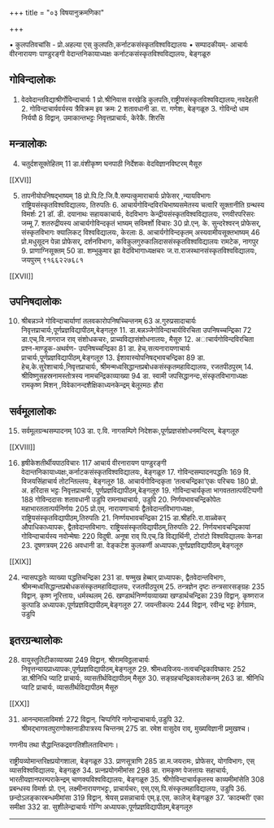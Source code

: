 +++
title = "०३ विषयानुक्रमणिका"

+++

•  कुलपतिवचांसि - प्रो.अहल्या एस्                          कुलपतिः,कर्नाटकसंस्कृतविश्वविद्यालयः •  सम्पादकीयम्-    आचार्यः वीरनारायणः पाण्डुरङ्गी                          वेदान्तनिकायाध्यक्षः                          कर्नाटकसंस्कृतविश्वविद्यालयः, बेङ्गळूरु

## गोविन्दालोकः
1.  वेदवेदान्तविद्याश्रीर्गोविन्दाचार्यः   1 प्रो.श्रीनिवास वरखेडि कुलपतिः,राष्ट्रीयसंस्कृतविश्वविद्यालयः,नवदेहली 2.  गोविन्दाचार्यवर्यस्य त्रैविक्रम इव क्रमः   2 शतावधानी डा. रा. गणेशः, बेङ्गळूरु 3.  गोविन्दो धाम निर्ययौ   8 विद्वान्. उमाकान्तभट्टः निवृत्तप्राचार्यः, केरेकै. शिरसि


## मन्त्रालोकः
4.  चतुर्दशसूक्तेहितम्  11 डा.वंशीकृष्ण घनपाठी निर्देशकः वेदविज्ञानविष्टरम् मैसूरु

[[XVI]]

5.  तापनीयोपनिषद्भाष्यम्   18 प्रो.पि.टि.जि.वै.सम्पत्कुमाराचार्यः प्रोफेसर् ,न्यायविभागः राष्ट्रियसंस्कृतविश्वविद्यालयः, तिरुपतिः 6.  आचार्यगोविन्दविरचिभाष्यसमेतस्य चत्वारि सूक्तानीति ग्रन्थस्य विमर्शः   21 डॉ. डी. दयानाथः सहायकाचार्यः, वेदविभागः केन्द्रीयसंस्कृतविश्वविद्यालयः, रणवीरपरिसरः जम्मू 7.  शतरुद्रीयस्य आचार्यगोविन्दकृतं भाष्यम् सविमर्शो विचारः  30 प्रो.एन्. के. सुन्दरेश्वरन् प्रोफेसर्, संस्कृतविभागः क्यालिकट् विश्वविद्यालयः, केरलाः 8.  आचार्यगोविन्दकृतम् अस्यवामीयसूक्तभाष्यम्   46 प्रो.मधुसूदन पेन्ना प्रोफेसर्, दर्शनविभागः, कविकुलगुरुकालिदाससंस्कृतविश्वविद्यालयः रामटेक, नागपुर 9.  प्राणाग्निसूक्तम्   50 डा. शम्भुकुमार झा वेदविभागाध्यक्षचरः ज.रा.राजस्थानसंस्कृतविश्वविद्यालयः, जयपुरम् ९१६६२२७६८१

[[XVII]]


## उपनिषदालोकः
10. श्रीबन्नञ्जे गोविन्दाचार्याणां तलवकारोपनिषच्चिन्तनम्   63 अ.गुरुप्रसादाचार्यः निवृत्तप्राचार्यः,पूर्णप्रज्ञविद्यापीठम्,बेङ्गलूरु 11. डा.बन्नञ्जेगोविन्दाचार्यविरचिता उपनिषच्चन्द्रिका 72 डा.एच्.वि.नागराज राव् संशोधकचरः, प्राच्यविद्यासंशोधनालयः, मैसूरु 12. अाचार्यगोविन्दविरचिता प्रश्न-माण्डूक-अथर्वण- उपनिषच्चन्द्रिका   81 डा. हेच्.सत्यनारायणाचार्यः प्राचार्यः,पूर्णप्रज्ञविद्यापीठम्,बेङ्गलूरु 13. ईशावास्योपनिषद्भावचन्द्रिका   89 डा. हेच्.के.सुरेशाचार्यः,निवृत्तप्राचार्यः, श्रीमन्मध्वसिद्धान्तप्रबोधकसंस्कृतमहाविद्यालयः, रजतपीठपुरम् 14. श्रीविष्णुसहस्रनामस्तोत्रस्य नामचन्द्रिकाव्याख्या 94 डा. स्वामी जपसिद्धानन्दः,संस्कृतविभागाध्यक्षः रामकृष्ण मिशन् ,विवेकानन्दशैक्षिकाध्यनकेन्द्रम् बेलूरमठः हौरा


## सर्वमूलालोकः
15. सर्वमूलग्रन्थसम्पादनम्   103 डा. ए.वि. नागसम्पिगे निदेशकः,पूर्णप्रज्ञसंशोधनमन्दिरम्, बेङ्गलूरु

[[XVIII]]

16. हृषीकेशतीर्थीयपाठविचारः   117 आचार्य वीरनारायण पाण्डुरङ्गी वेदान्तनिकायाध्यक्षः,कर्नाटकसंस्कृतविश्वविद्यालयः, बेङ्गळूरु 17. गोविन्दसम्पादनपद्धतिः   169 वि. विजयसिंहाचार्य तोटन्तिल्लयः, बेङ्गलूरु 18. आचार्यगोविन्दकृता ‘तत्वचन्द्रिका’एकः परिचयः 180 प्रो. अ. हरिदास भट्टः निवृत्तप्राचार्यः, पूर्णप्रज्ञविद्यापीठम्,बेङ्गलूरु 19. गोविन्दाचार्यकृता भागवततात्पर्यटिप्पणी   188 गोविन्ददासः शतावधानी उडुपि रामनाथाचार्यः, उडुपि 20. निर्णयभावचन्द्रिकोपेतः महाभारततात्पर्यनिर्णयः 205 प्रो.एम्. नारायणाचार्यः द्वैतवेदान्तविभागाध्यक्षः, राष्ट्रियसंस्कृतविद्यापीठम्,तिरुपतिः 21. निर्ण्णयभावचन्द्रिका   215 डा.श्रीहरिः.रा.वाळ्वेकर् औपाधिकाध्यापकः, द्वैतवेदान्तविभागः. राष्ट्रियसंस्कृतविद्यापीठम्,तिरुपतिः 22. निर्णयभावचन्द्रिकायां गोविन्दाचार्यस्य नवोन्मेषाः 220 विदुषी. अनूषा राव्   पि.एच्.डि विद्यार्थिनी, टोरांटो विश्वविद्यालयः केनडा 23. दूषणत्रयम्   226 अवधानी डा. वेङ्कटेश कुलकर्णी अध्यापकः,पूर्णप्रज्ञविद्यापीठम्,बेङ्गलूरु

[[XIX]]

24. न्यासपद्धतेः व्याख्या पद्धतिचन्द्रिका   231 डा. षण्मुख हेब्बार् प्राध्यापकः, द्वैतवेदान्तविभागः, श्रीमन्मध्वसिद्धान्तप्रबोधकसंस्कृतमहाविद्यालयः, रजतपीठपुरम् 25. तन्त्रज्ञेन दृष्टः तन्त्रसारसङ्ग्रहः   235 विद्वान्. कृष्ण नूरित्तायः, धर्मस्थलम् 26. खण्डार्थनिर्ण्णयव्याख्या खण्डार्थचन्द्रिका   239 विद्वान्. कृष्णराज कुत्पाडि अध्यापकः,पूर्णप्रज्ञविद्यापीठम्,बेङ्गलूरु 27. जयन्तीकल्पः   244 विद्वान्. रवीन्द्र भट्टः हेर्गग्रामः, उडुपि


## इतरग्रन्थालोकः
28. वायुस्तुतिटीकाव्याख्या   249 विद्वान्. श्रीरामविठ्ठलाचार्यः निवृत्तन्यायप्राध्यापकः,पूर्णप्रज्ञविद्यापीठम्,बेङ्गलूरु 29. श्रीमध्वविजय-तत्वचन्द्रिकाविष्कारः   252 डा.श्रीनिधि प्याटि प्राचार्यः, व्यासतीर्थविद्यापीठम् मैसूरु 30. सङ्ग्रहचन्द्रिकावलोकनम्   263 डा. श्रीनिधि प्याटि प्राचार्यः, व्यासतीर्थविद्यापीठम् मैसूरु

[[XX]]

31. आनन्दमालाविमर्शः   272 विद्वान्. चिप्पगिरि नागेन्द्राचाचार्यः,उडुपि 32. श्रीमद्भागवतपुराणोक्तनाडीपात्रस्य चिन्तनम्   275 डा. रमेश वासुदेव राव्, मुख्यविज्ञानी प्रमुखश्च।

गणनीय तथा सैद्धान्तिकद्रवगतिशीलताविभागः।

राष्ट्रीयव्योमान्तरिक्षप्रयोगशाला, बेङ्गळूरु 33. प्राणसूत्राणि   285 डा.म.जयरामः, प्रोफेसर्, योगविभागः, एस् व्यासविश्वविद्यालयः, बेङ्गळूरु 34. प्रत्नप्रयोगमीमांसा   298 डा. रामकृष्ण पेजत्तायः सहाचार्यः, भारतीयज्ञानपरम्पराकेन्द्रम् चाणक्यविश्वविद्यालयः, बेङ्गळूरु 35. श्रीगोविन्दाचार्यकृतस्य काव्यमीमांसेति   308 प्रबन्धस्य विमर्शः प्रो. एन्. लक्ष्मीनारायणभट्टः, प्राचार्यचरः, एस्.एस्.पि.संस्कृतमहाविद्यालयः, उडुपि 36. छन्दोऽलङ्कारबन्धमीमांसा   319 विद्वान्. श्रेयस् प्रसन्नाचार्यः एम्.इ.एस्. कालेज् बेङ्गळूरु 37. ‘कादम्बरी’ एका समीक्षा   332 डा. सुशीलेन्द्राचार्यः गोग्गि अध्यापकः,पूर्णप्रज्ञविद्यापीठम्,बेङ्गलूरु

****